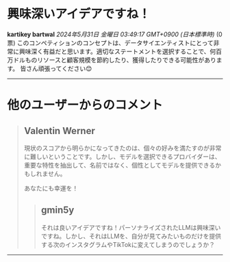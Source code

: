 # 興味深いアイデアですね！

**kartikey bartwal** *2024年5月31日 金曜日 03:49:17 GMT+0900 (日本標準時)* (0 票)
このコンペティションのコンセプトは、データサイエンティストにとって非常に興味深く有益だと思います。適切なステートメントを選択することで、何百万ドルものリソースと顧客規模を節約したり、獲得したりできる可能性があります。
皆さん頑張ってください😊

---
# 他のユーザーからのコメント
> ## Valentin Werner
> 
> 現状のスコアから明らかになってきたのは、個々の好みを満たすのが非常に難しいということです。しかし、モデルを選択できるプロバイダーは、重要な特性を抽出して、名前ではなく、個性としてモデルを提供できるかもしれません。
> 
> あなたにも幸運を！
> 
> 
> > ## gmin5y
> > 
> > それは良いアイデアですね！パーソナライズされたLLMは興味深いですね。しかし、それはLLMを、自分が見てみたいものだけを提供する次のインスタグラムやTikTokに変えてしまうのでしょうか？
> > 
> > 
> > 
---

